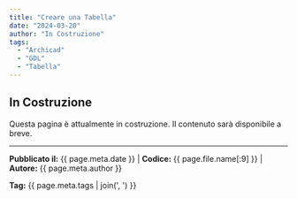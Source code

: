 ```yaml
---
title: "Creare una Tabella"
date: "2024-03-20"
author: "In Costruzione"
tags:
  - "Archicad"
  - "GDL"
  - "Tabella"
---
```


## In Costruzione

Questa pagina è attualmente in costruzione. Il contenuto sarà disponibile a breve.

---
**Pubblicato il:** {{ page.meta.date }} | **Codice:** {{ page.file.name[:9] }}  | **Autore:** {{ page.meta.author }}

**Tag:** {{ page.meta.tags | join(', ') }} 